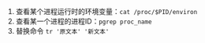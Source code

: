 1. 查看某个进程运行时的环境变量：`cat /proc/$PID/environ`
2. 查看某一个进程的进程ID：`pgrep proc_name`
3. 替换命令 `tr '原文本' '新文本'`
